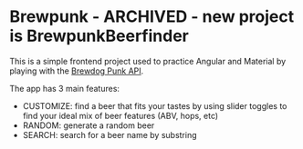 # Brewpunk - ARCHIVED - new project is BrewpunkBeerfinder

This is a simple frontend project used to practice Angular and Material by playing with the [Brewdog Punk API](https://punkapi.com/documentation/v2).

The app has 3 main features:

* CUSTOMIZE: find a beer that fits your tastes by using slider toggles to find your ideal mix of beer features (ABV, hops, etc)
* RANDOM: generate a random beer
* SEARCH: search for a beer name by substring
